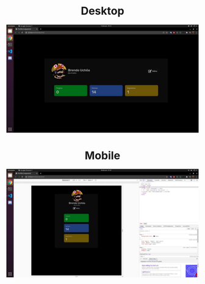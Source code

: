 <br />
<p align="center">
    <h1 align="center">
        Desktop
    </h1>
    <img src="/img/webversion.jpeg" alt="Desktop print" width="1000">
    <h1 align="center">
        Mobile
    </h1>
    <img src="/img/mobileversion.jpeg" alt="Mobile print" width="1000">
</p>